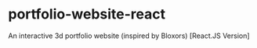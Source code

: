 # portfolio-website-react
An interactive 3d portfolio website (inspired by Bloxors) [React.JS Version]
